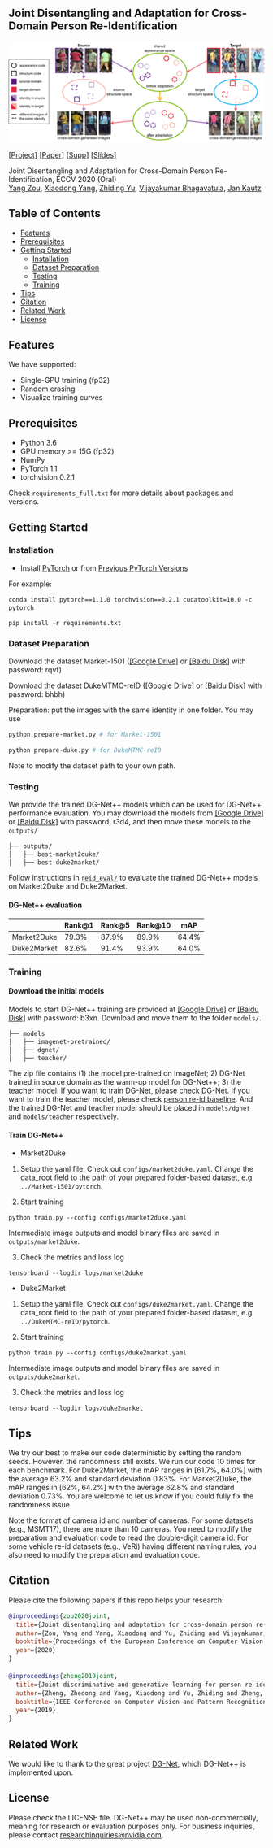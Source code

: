 ## Joint Disentangling and Adaptation for Cross-Domain Person Re-Identification
![](teaser.png)

[[Project]](https://github.com/NVlabs/DG-Net-PP) [[Paper]](https://arxiv.org/pdf/2007.10315.pdf) [[Supp]](http://xiaodongyang.org/publications/papers/dgnetpp-supp-eccv20.pdf) [[Slides]](https://yzou2.github.io/files/DGNet++_slides.pdf)

Joint Disentangling and Adaptation for Cross-Domain Person Re-Identification, ECCV 2020 (Oral)<br>
[Yang Zou](https://yzou2.github.io/), [Xiaodong Yang](https://xiaodongyang.org/), [Zhiding Yu](https://chrisding.github.io/), [Vijayakumar Bhagavatula](http://users.ece.cmu.edu/~kumar/), [Jan Kautz](http://jankautz.com/) <br>

## Table of Contents
* [Features](#features)
* [Prerequisites](#prerequisites)
* [Getting Started](#getting-started)
    * [Installation](#installation)
    * [Dataset Preparation](#dataset-preparation)
    * [Testing](#testing)
    * [Training](#training)
* [Tips](#tips)
* [Citation](#citation)
* [Related Work](#related-work)
* [License](#license)

## Features
We have supported:
- Single-GPU training (fp32)
- Random erasing
- Visualize training curves 

## Prerequisites

- Python 3.6
- GPU memory >= 15G (fp32)
- NumPy
- PyTorch 1.1
- torchvision 0.2.1

Check `requirements_full.txt` for more details about packages and versions.

## Getting Started

### Installation
- Install [PyTorch](http://pytorch.org/) or from [Previous PyTorch Versions](https://pytorch.org/get-started/previous-versions/)

For example: 
```
conda install pytorch==1.1.0 torchvision==0.2.1 cudatoolkit=10.0 -c pytorch
```
```
pip install -r requirements.txt
```

### Dataset Preparation
Download the dataset Market-1501 ([[Google Drive]](https://drive.google.com/file/d/0B8-rUzbwVRk0c054eEozWG9COHM/view) or [[Baidu Disk]](https://pan.baidu.com/s/1ntIi2Op) with password: rqvf)


Download the dataset DukeMTMC-reID ([[Google Drive]](https://drive.google.com/open?id=1jjE85dRCMOgRtvJ5RQV9-Afs-2_5dY3O) or [[Baidu Disk]](https://pan.baidu.com/s/1jS0XM7Var5nQGcbf9xUztw) with password: bhbh)


Preparation: put the images with the same identity in one folder. You may use 
```bash
python prepare-market.py # for Market-1501
```
```bash
python prepare-duke.py # for DukeMTMC-reID
```
Note to modify the dataset path to your own path.

### Testing

We provide the trained DG-Net++ models which can be used for DG-Net++ performance evaluation. You may download the models from [[Google Drive]](https://drive.google.com/file/d/18rXbDnoTveZ85p4m9mORnikcBsU1rQQu/view?usp=sharing) or [[Baidu Disk]](https://pan.baidu.com/s/1fabMBnFYf1dLsykAkc9sYg) with password: r3d4, and then move these models to the `outputs/`

```
├── outputs/
│   ├── best-market2duke/
│   ├── best-duke2market/
```

Follow instructions in [`reid_eval/`](https://github.com/NVlabs/DG-Net-PP/tree/master/reid_eval) to evaluate the trained DG-Net++ models on Market2Duke and Duke2Market.

#### DG-Net++ evaluation
|   | Rank@1  | Rank@5  | Rank@10  | mAP |
|---|--------------|----------------|----------|-----------|
| Market2Duke | 79.3% |  87.9% |  89.9% | 64.4% |
| Duke2Market    | 82.6% | 91.4% | 93.9% | 64.0% |

### Training

#### Download the initial models
Models to start DG-Net++ training are provided at [[Google Drive]](https://drive.google.com/file/d/1MD4ybPs5znc38g3L1Phq7v-3TXuh5tpZ/view?usp=sharing) or [[Baidu Disk]](https://pan.baidu.com/s/1knpyTVu0Z4lyl7rmkzfK7w) with password: b3xn. Download and move them to the folder `models/`.

```
├── models
│   ├── imagenet-pretrained/
│   ├── dgnet/
│   ├── teacher/
```

The zip file contains (1) the model pre-trained on ImageNet; 2) DG-Net trained in source domain as the warm-up model for DG-Net++; 3) the teacher model. If you want to train DG-Net, please check [DG-Net](https://github.com/NVlabs/DG-Net). If you want to train the teacher model, please check [person re-id baseline](https://github.com/layumi/Person_reID_baseline_pytorch). And the trained DG-Net and teacher model should be placed in `models/dgnet` and `models/teacher` respectively.

#### Train DG-Net++
- Market2Duke 
1. Setup the yaml file. Check out `configs/market2duke.yaml`. Change the data_root field to the path of your prepared folder-based dataset, e.g. `../Market-1501/pytorch`.


2. Start training
```
python train.py --config configs/market2duke.yaml
```
Intermediate image outputs and model binary files are saved in `outputs/market2duke`.

3. Check the metrics and loss log
```
tensorboard --logdir logs/market2duke
```

- Duke2Market
1. Setup the yaml file. Check out `configs/duke2market.yaml`. Change the data_root field to the path of your prepared folder-based dataset, e.g. `../DukeMTMC-reID/pytorch`.


2. Start training
```
python train.py --config configs/duke2market.yaml
```
Intermediate image outputs and model binary files are saved in `outputs/duke2market`.

3. Check the metrics and loss log
```
tensorboard --logdir logs/duke2market
```

## Tips
We try our best to make our code deterministic by setting the random seeds. However, the randomness still exists. We run our code 10 times for each benchmark. For Duke2Market, the mAP ranges in [61.7%, 64.0%] with the average 63.2% and standard deviation 0.83%. For Market2Duke, the mAP ranges in [62%, 64.2%] with the average 62.8% and standard deviation 0.73%. You are welcome to let us know if you could fully fix the randomness issue.

Note the format of camera id and number of cameras. For some datasets (e.g., MSMT17), there are more than 10 cameras. You need to modify the preparation and evaluation code to read the double-digit camera id. For some vehicle re-id datasets (e.g., VeRi) having different naming rules, you also need to modify the preparation and evaluation code.

## Citation
Please cite the following papers if this repo helps your research:
```bibtex
@inproceedings{zou2020joint,
  title={Joint disentangling and adaptation for cross-domain person re-identification},
  author={Zou, Yang and Yang, Xiaodong and Yu, Zhiding and Vijayakumar, Bhagavatula and Kautz, Jan},
  booktitle={Proceedings of the European Conference on Computer Vision (ECCV)},
  year={2020}
}

@inproceedings{zheng2019joint,
  title={Joint discriminative and generative learning for person re-identification},
  author={Zheng, Zhedong and Yang, Xiaodong and Yu, Zhiding and Zheng, Liang and Yang, Yi and Kautz, Jan},
  booktitle={IEEE Conference on Computer Vision and Pattern Recognition (CVPR)},
  year={2019}
}
```

## Related Work
We would like to thank to the great project [DG-Net](https://github.com/NVlabs/DG-Net), which DG-Net++ is implemented upon. 

## License
Please check the LICENSE file. DG-Net++ may be used non-commercially, meaning for research or evaluation purposes only. For business inquiries, please contact [researchinquiries@nvidia.com](mailto:researchinquiries@nvidia.com).
